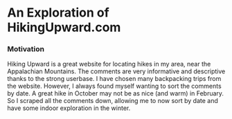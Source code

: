 # An Exploration of HikingUpward.com

### Motivation
Hiking Upward is a great website for locating hikes in my area, near the Appalachian Mountains. The comments are very informative and descriptive thanks to the strong userbase. I have chosen many backpacking trips from the website. However, I always found myself wanting to sort the comments by date. A great hike in October may not be as nice (and warm) in February. So I scraped all the comments down, allowing me to now sort by date and have some indoor exploration in the winter.

